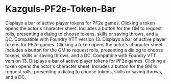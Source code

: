 # Kazguls-PF2e-Token-Bar
Displays a bar of active player tokens for PF2e games. Clicking a token opens the actor's character sheet. Includes a button for the GM to request rolls, presenting a dialog to choose tokens, skills or saving throws, and a DC. Compatible with Foundry VTT version 13.
Displays a bar of active player tokens for PF2e games. Clicking a token opens the actor's character sheet. Includes a button for the GM to request rolls, presenting a dialog to choose tokens, skills or saving throws, and a DC. Compatible with Foundry VTT version 13.
Displays a bar of active player tokens for PF2e games. Clicking a token opens the actor's character sheet. Includes a button for the GM to request rolls, presenting a dialog to choose tokens, skills or saving throws, and a DC.